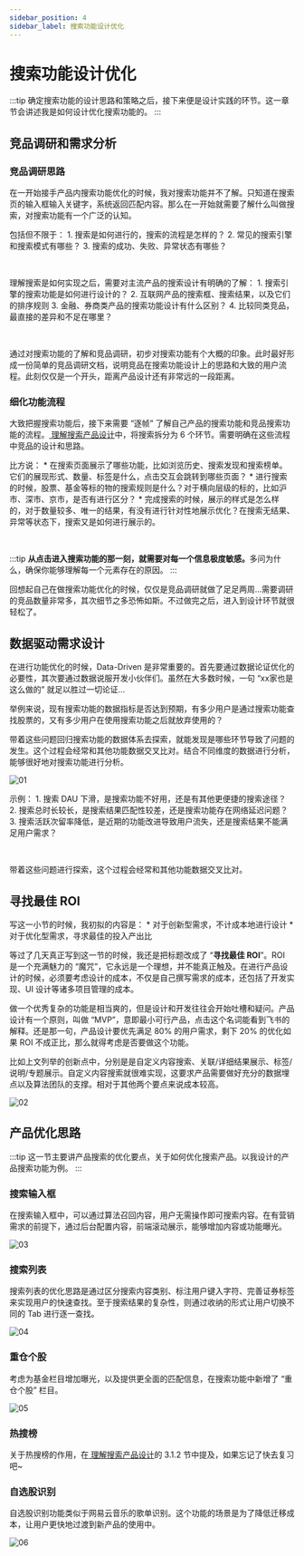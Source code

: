 ```yaml
---
sidebar_position: 4
sidebar_label: 搜索功能设计优化
---
```


# 搜索功能设计优化

:::tip
确定搜索功能的设计思路和策略之后，接下来便是设计实践的环节。这一章节会讲述我是如何设计优化搜索功能的。
:::

## 竞品调研和需求分析

### 竞品调研思路

在一开始接手产品内搜索功能优化的时候，我对搜索功能并不了解。只知道在搜索页的输入框输入关键字，系统返回匹配内容。那么在一开始就需要了解什么叫做搜索，对搜索功能有一个广泛的认知。



包括但不限于：
    1. 搜索是如何进行的，搜索的流程是怎样的？
    2. 常见的搜索引擎和搜索模式有哪些？
    3. 搜索的成功、失败、异常状态有哪些？

<br/>

理解搜索是如何实现之后，需要对主流产品的搜索设计有明确的了解：
    1. 搜索引擎的搜索功能是如何进行设计的？
    2. 互联网产品的搜索框、搜索结果，以及它们的排序规则
    3. 金融、券商类产品的搜索功能设计有什么区别？
    4. 比较同类竞品，最直接的差异和不足在哪里？

<br/>

通过对搜索功能的了解和竞品调研，初步对搜索功能有个大概的印象。此时最好形成一份简单的竞品调研文档，说明竞品在搜索功能设计上的思路和大致的用户流程。此刻仅仅是一个开头，距离产品设计还有非常远的一段距离。

### 细化功能流程

大致把握搜索功能后，接下来需要 “逐帧” 了解自己产品的搜索功能和竞品搜索功能的流程。[ 理解搜索产品设计](https://cpjlrmsc.feishu.cn/wiki/wikcnUtKbP6KRQ2oFb4Wif07eGb)中，将搜索拆分为 6 个环节。需要明确在这些流程中竞品的设计和思路。



比方说：
    * 在搜索页面展示了哪些功能，比如浏览历史、搜索发现和搜索榜单。它们的展现形式、数量、标签是什么，点击交互会跳转到哪些页面？
    * 进行搜索的时候，股票、基金等标的物的搜索规则是什么？对于横向层级的标的，比如沪市、深市、京市，是否有进行区分？
    * 完成搜索的时候，展示的样式是怎么样的，对于数量较多、唯一的结果，有没有进行针对性地展示优化？在搜索无结果、异常等状态下，搜索又是如何进行展示的。

<br/>

:::tip
**从点击进入搜索功能的那一刻，就需要对每一个信息极度敏感。**&#x591A;问为什么，确保你能够理解每一个元素存在的原因。
:::

回想起自己在做搜索功能优化的时候，仅仅是竞品调研就做了足足两周...需要调研的竞品数量非常多，其次细节之多恐怖如斯。不过做完之后，进入到设计环节就很轻松了。

## 数据驱动需求设计

在进行功能优化的时候，Data-Driven 是非常重要的。首先要通过数据论证优化的必要性，其次要通过数据说服开发小伙伴们。虽然在大多数时候，一句 “xx家也是这么做的” 就足以胜过一切论证...



举例来说，现有搜索功能的数据指标是否达到预期，有多少用户是通过搜索功能查找股票的，又有多少用户在使用搜索功能之后就放弃使用的？



带着这些问题回归搜索功能的数据体系去探索，就能发现是哪些环节导致了问题的发生。这个过程会经常和其他功能数据交叉比对。结合不同维度的数据进行分析，能够很好地对搜索功能进行分析。

![01](/img/practice/search-optimization_images/01.png)

示例：
    1. 搜索 DAU 下滑，是搜索功能不好用，还是有其他更便捷的搜索途径？
    2. 搜索总时长较长，是搜索结果匹配性较差，还是搜索功能存在网络延迟问题？
    3. 搜索活跃次留率降低，是近期的功能改进导致用户流失，还是搜索结果不能满足用户需求？

<br/>

带着这些问题进行探索，这个过程会经常和其他功能数据交叉比对。

## 寻找最佳 ROI

写这一小节的时候，我初拟的内容是：
    * 对于创新型需求，不计成本地进行设计
    * 对于优化型需求，寻求最佳的投入产出比



等过了几天真正写到这一节的时候，我还是把标题改成了 “**寻找最佳 ROI**”。ROI 是一个充满魅力的 “魔咒”，它永远是一个理想，并不能真正触及。在进行产品设计的时候，必须要考虑设计的成本，不仅是自己撰写需求的成本，还包括了开发实现、UI 设计等诸多项目管理的成本。



做一个优秀复杂的功能是相当爽的，但是设计和开发往往会开始吐槽和疑问。产品设计有一个原则，叫做 “MVP”，意即最小可行产品，点击这个名词能看到飞书的解释。还是那一句，产品设计要优先满足 80% 的用户需求，剩下 20% 的优化如果 ROI 不成正比，那么就得考虑是否要做这个功能。



比如上文列举的创新点中，分别是是自定义内容搜索、关联/详细结果展示、标签/说明/专题展示。自定义内容搜索就很难实现，这要求产品需要做好充分的数据埋点以及算法团队的支撑。相对于其他两个要点来说成本较高。

![02](/img/practice/search-optimization_images/02.png)

## 产品优化思路

:::tip
这一节主要讲产品搜索的优化要点，关于如何优化搜索产品。以我设计的产品搜索功能为例。
:::

### 搜索输入框

在搜索输入框中，可以通过算法召回内容，用户无需操作即可搜索内容。在有营销需求的前提下，通过后台配置内容，前端滚动展示，能够增加内容或功能曝光。

![03](/img/practice/search-optimization_images/03.png)

### 搜索列表

搜索列表的优化思路是通过区分搜索内容类别、标注用户键入字符、完善证券标签来实现用户的快速查找。至于搜索结果的复杂性，则通过收纳的形式让用户切换不同的 Tab 进行逐一查找。

![04](/img/practice/search-optimization_images/04.png)

### 重仓个股

考虑为基金栏目增加曝光，以及提供更全面的匹配信息，在搜索功能中新增了 “重仓个股” 栏目。

![05](/img/practice/search-optimization_images/05.png)

### 热搜榜

关于热搜榜的作用，在[ 理解搜索产品设计](https://cpjlrmsc.feishu.cn/wiki/wikcnUtKbP6KRQ2oFb4Wif07eGb)的 3.1.2 节中提及，如果忘记了快去复习吧\~

### 自选股识别

自选股识别功能类似于网易云音乐的歌单识别。这个功能的场景是为了降低迁移成本，让用户更快地过渡到新产品的使用中。

![06](/img/practice/search-optimization_images/06.png)
